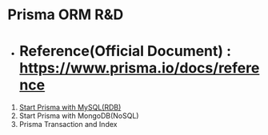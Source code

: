# Prisma ORM R&D

- # Reference(Official Document) : https://www.prisma.io/docs/reference

1. [Start Prisma with MySQL(RDB)](./docs/1.%20Quick%20Start.md)
2. Start Prisma with MongoDB(NoSQL)
3. Prisma Transaction and Index

